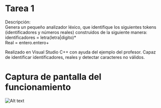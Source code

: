 # Tarea 1

Descripción: </br>
Genera un pequeño analizador léxico, que identifique los siguientes tokens (identificadores y números reales) construidos de la siguiente manera: </br>
identificadores = letra(letra|digito)* </br>
Real = entero.entero+  </br>

Realizado en Visual Studio C++ con ayuda del ejemplo del profesor.
Capaz de identificar identificadores, reales y detectar caracteres no válidos.

# Captura de pantalla del funcionamiento

![Alt text](https://github.com/pescamill/Traductores_de_Lenguaje_II/blob/master/Pr%C3%A1cticas/Tarea_1/funcionamiento.png)
